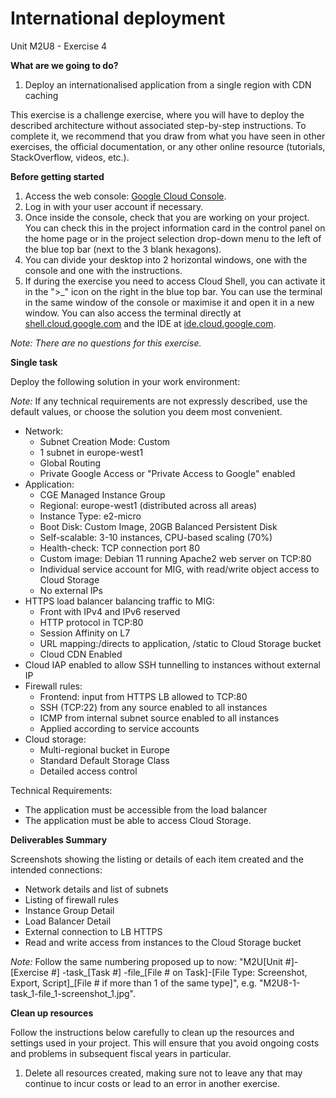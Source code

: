 # **International deployment**

Unit M2U8 - Exercise 4

**What are we going to do?**

1. Deploy an internationalised application from a single region with CDN caching

This exercise is a challenge exercise, where you will have to deploy the described architecture without associated step-by-step instructions. To complete it, we recommend that you draw from what you have seen in other exercises, the official documentation, or any other online resource (tutorials, StackOverflow, videos, etc.).

**Before getting started**

1. Access the web console: [Google Cloud Console](https://console.cloud.google.com/).
2. Log in with your user account if necessary.
3. Once inside the console, check that you are working on your project. You can check this in the project information card in the control panel on the home page or in the project selection drop-down menu to the left of the blue top bar (next to the 3 blank hexagons).
4. You can divide your desktop into 2 horizontal windows, one with the console and one with the instructions.
5. If during the exercise you need to access Cloud Shell, you can activate it in the ">_" icon on the right in the blue top bar. You can use the terminal in the same window of the console or maximise it and open it in a new window. You can also access the terminal directly at [shell.cloud.google.com](https://shell.cloud.google.com/) and the IDE at [ide.cloud.google.com](https://ide.cloud.google.com/).

_Note: There are no questions for this exercise._

**Single task**

Deploy the following solution in your work environment:

_Note:_ If any technical requirements are not expressly described, use the default values, or choose the solution you deem most convenient.

- Network:
  - Subnet Creation Mode: Custom
  - 1 subnet in europe-west1
  - Global Routing
  - Private Google Access or &quot;Private Access to Google&quot; enabled
- Application:
  - CGE Managed Instance Group
  - Regional: europe-west1 (distributed across all areas)
  - Instance Type: e2-micro
  - Boot Disk: Custom Image, 20GB Balanced Persistent Disk
  - Self-scalable: 3-10 instances, CPU-based scaling (70%)
  - Health-check: TCP connection port 80
  - Custom image: Debian 11 running Apache2 web server on TCP:80
  - Individual service account for MIG, with read/write object access to Cloud Storage
  - No external IPs
- HTTPS load balancer balancing traffic to MIG:
  - Front with IPv4 and IPv6 reserved
  - HTTP protocol in TCP:80
  - Session Affinity on L7
  - URL mapping:/directs to application, /static to Cloud Storage bucket
  - Cloud CDN Enabled
- Cloud IAP enabled to allow SSH tunnelling to instances without external IP
- Firewall rules:
  - Frontend: input from HTTPS LB allowed to TCP:80
  - SSH (TCP:22) from any source enabled to all instances
  - ICMP from internal subnet source enabled to all instances
  - Applied according to service accounts
- Cloud storage:
  - Multi-regional bucket in Europe
  - Standard Default Storage Class
  - Detailed access control

Technical Requirements:

- The application must be accessible from the load balancer
- The application must be able to access Cloud Storage.

**Deliverables Summary**

Screenshots showing the listing or details of each item created and the intended connections:

- Network details and list of subnets
- Listing of firewall rules
- Instance Group Detail
- Load Balancer Detail
- External connection to LB HTTPS
- Read and write access from instances to the Cloud Storage bucket

_Note:_ Follow the same numbering proposed up to now: &quot;M2U[Unit #]-[Exercise #] -task\_[Task #] -file\_[File # on Task]-[File Type: Screenshot, Export, Script]\_[File # if more than 1 of the same type]&quot;, e.g. &quot;M2U8-1-task\_1-file\_1-screenshot\_1.jpg&quot;.

**Clean up resources**

Follow the instructions below carefully to clean up the resources and settings used in your project. This will ensure that you avoid ongoing costs and problems in subsequent fiscal years in particular.

1. Delete all resources created, making sure not to leave any that may continue to incur costs or lead to an error in another exercise.
